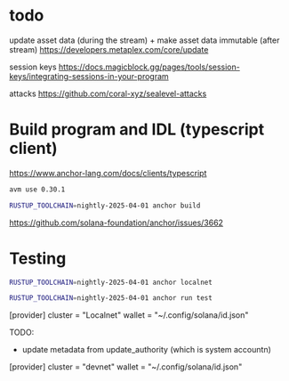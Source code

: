 # todo

update asset data (during the stream) + make asset data immutable (after stream)
https://developers.metaplex.com/core/update


session keys 
https://docs.magicblock.gg/pages/tools/session-keys/integrating-sessions-in-your-program

attacks
https://github.com/coral-xyz/sealevel-attacks

# Build program and IDL (typescript client)

https://www.anchor-lang.com/docs/clients/typescript


```bash
avm use 0.30.1
```

```bash
RUSTUP_TOOLCHAIN=nightly-2025-04-01 anchor build
```

https://github.com/solana-foundation/anchor/issues/3662

# Testing

```bash
RUSTUP_TOOLCHAIN=nightly-2025-04-01 anchor localnet
```

```bash
RUSTUP_TOOLCHAIN=nightly-2025-04-01 anchor run test
```

[provider]
cluster = "Localnet"
wallet = "~/.config/solana/id.json"


TODO:
- update metadata from update_authority (which is system accountn) 

[provider]
cluster = "devnet"
wallet = "~/.config/solana/id.json"
